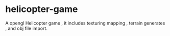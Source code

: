# helicopter-game
 A opengl Helicopter game , it includes texturing mapping , terrain generates , and obj file import. 
 
 
